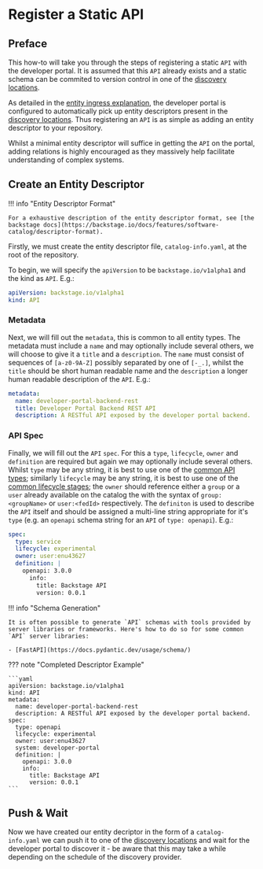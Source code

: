 # Register a Static API

## Preface

This how-to will take you through the steps of registering a static `API` with the developer portal. It is assumed that this `API` already exists and a static schema can be commited to version control in one of the [discovery locations](../references/discovery-locations.md).

As detailed in the [entity ingress explanation](../explanations/entity-ingress.md), the developer portal is configured to automatically pick up entity descriptors present in the [discovery locations](../references/discovery-locations.md). Thus registering an `API` is as simple as adding an entity descriptor to your repository.

Whilst a minimal entity descriptor will suffice in getting the `API` on the portal, adding relations is highly encouraged as they massively help facilitate understanding of complex systems.

## Create an Entity Descriptor

!!! info "Entity Descriptor Format"

    For a exhaustive description of the entity descriptor format, see [the backstage docs](https://backstage.io/docs/features/software-catalog/descriptor-format).

Firstly, we must create the entity descriptor file, `catalog-info.yaml`, at the root of the repository.

To begin, we will specify the `apiVersion` to be `backstage.io/v1alpha1` and the kind as `API`. E.g.:

```yaml
apiVersion: backstage.io/v1alpha1
kind: API
```

### Metadata

Next, we will fill out the `metadata`, this is common to all entity types. The metadata must include a `name` and may optionally include several others, we will choose to give it a `title` and a `description`. The `name` must consist of sequences of `[a-z0-9A-Z]` possibly separated by one of `[-_.]`, whilst the `title` should be short human readable name and the `description` a longer human readable description of the `API`. E.g.:

```yaml
metadata:
  name: developer-portal-backend-rest
  title: Developer Portal Backend REST API
  description: A RESTful API exposed by the developer portal backend.
```

### API Spec

Finally, we will fill out the `API` `spec`. For this a `type`, `lifecycle`, `owner` and `definition` are required but again we may optionally include several others. Whilst `type` may be any string, it is best to use one of the [common API types](../references/common-api-types.md); similarly `lifecycle` may be any string, it is best to use one of the [common lifecycle stages](../references/common-lifecycle-stages.md); the `owner` should reference either a `group` or a `user` already available on the catalog the with the syntax of `group:<groupName>` or `user:<fedId>` respectively. The `definiton` is used to describe the `API` itself and should be assigned a multi-line string appropriate for it's `type` (e.g. an `openapi` schema string for an `API` of `type: openapi`). E.g.:

```yaml
spec:
  type: service
  lifecycle: experimental
  owner: user:enu43627
  definition: |
    openapi: 3.0.0
      info:
        title: Backstage API
        version: 0.0.1
```

!!! info "Schema Generation"

    It is often possible to generate `API` schemas with tools provided by server libraries or frameworks. Here's how to do so for some common `API` server libraries:

    - [FastAPI](https://docs.pydantic.dev/usage/schema/)

??? note "Completed Descriptor Example"

    ```yaml
    apiVersion: backstage.io/v1alpha1
    kind: API
    metadata:
      name: developer-portal-backend-rest
      description: A RESTful API exposed by the developer portal backend.
    spec:
      type: openapi
      lifecycle: experimental
      owner: user:enu43627
      system: developer-portal
      definition: |
        openapi: 3.0.0
        info:
          title: Backstage API
          version: 0.0.1
    ```

## Push & Wait

Now we have created our entity decriptor in the form of a `catalog-info.yaml` we can push it to one of the [discovery locations](../references/discovery-locations.md) and wait for the developer portal to discover it - be aware that this may take a while depending on the schedule of the discovery provider.
